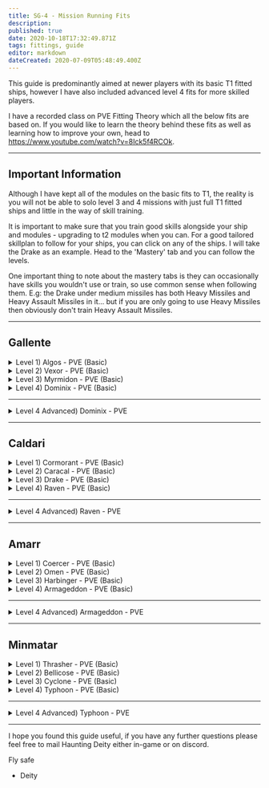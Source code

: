 ```yaml
---
title: SG-4 - Mission Running Fits
description: 
published: true
date: 2020-10-18T17:32:49.871Z
tags: fittings, guide
editor: markdown
dateCreated: 2020-07-09T05:48:49.400Z
---
```


This guide is predominantly aimed at newer players with its basic T1 fitted ships, however I have also included advanced level 4 fits for more skilled players.

I have a recorded class on PVE Fitting Theory which all the below fits are based on. If you would like to learn the theory behind these fits as well as learning how to improve your own, head to https://www.youtube.com/watch?v=8Ick5f4RCOk.

---
## Important Information

Although I have kept all of the modules on the basic fits to T1, the reality is you will not be able to solo level 3 and 4 missions with just full T1 fitted ships and little in the way of skill training.

It is important to make sure that you train good skills alongside your ship and modules - upgrading to t2 modules when you can.  For a good tailored skillplan to follow for your ships, you can click on any of the ships. I will take the Drake as an example.  Head to the 'Mastery' tab and you can follow the levels.

One important thing to note about the mastery tabs is they can occasionally have skills you wouldn't use or train, so use common sense when following them.  E.g: the Drake under medium missiles has both Heavy Missiles and Heavy Assault Missiles in it... but if you are only going to use Heavy Missiles then obviously don't train Heavy Assault Missiles.

---
## Gallente
<details>
  <summary>Level 1) Algos - PVE (Basic)</summary>
[Algos, Algos - PVE (Basic)]

Small I-a Enduring Armor Repairer
Upgraded Multispectrum Coating I
AE-K Compact Drone Damage Amplifier

5MN Quad LiF Restrained Microwarpdrive
Eutectic Compact Cap Recharger
Denny Enduring Omnidirectional Tracking Link

125mm Compressed Coil Gun I
125mm Compressed Coil Gun I
125mm Compressed Coil Gun I
125mm Compressed Coil Gun I
125mm Compressed Coil Gun I
[Empty High slot]

[Empty Rig slot]
[Empty Rig slot]
[Empty Rig slot]


Hornet I x12


Antimatter Charge S x5000
Iron Charge S x5000
Tracking Speed Script x1
</details>
<details>
  <summary>Level 2) Vexor - PVE (Basic)</summary>
[Vexor, Vexor - PVE (Basic)]

AE-K Compact Drone Damage Amplifier
Medium I-a Enduring Armor Repairer
Medium I-a Enduring Armor Repairer
Prototype Compact Thermal Armor Hardener I
Prototype Compact Kinetic Armor Hardener I

50MN Y-T8 Compact Microwarpdrive
Medium Compact Pb-Acid Cap Battery
Medium Compact Pb-Acid Cap Battery
Denny Enduring Omnidirectional Tracking Link

Dual 150mm Compressed Coil Gun I
Dual 150mm Compressed Coil Gun I
Dual 150mm Compressed Coil Gun I
Drone Link Augmentor I

Medium Capacitor Control Circuit I
Medium Capacitor Control Circuit I
Medium Capacitor Control Circuit I


Hornet I x9
Vespa I x8


Antimatter Charge M x2500
Iron Charge M x2500
Tracking Speed Script x1
</details>
<details>
  <summary>Level 3) Myrmidon - PVE (Basic)</summary>
[Myrmidon, Myrmidon - PVE (Basic)]

Medium I-a Enduring Armor Repairer
Medium I-a Enduring Armor Repairer
Experimental Enduring Thermal Armor Hardener I
Experimental Enduring Kinetic Armor Hardener I
AE-K Compact Drone Damage Amplifier
AE-K Compact Drone Damage Amplifier

50MN Quad LiF Restrained Microwarpdrive
Large Compact Pb-Acid Cap Battery
Large Compact Pb-Acid Cap Battery
Denny Enduring Omnidirectional Tracking Link
Alumel-Wired Enduring Sensor Booster

Drone Link Augmentor I
Drone Link Augmentor I
[Empty High slot]
[Empty High slot]
[Empty High slot]

Medium Capacitor Control Circuit I
Medium Capacitor Control Circuit I
Medium Capacitor Control Circuit I


Hornet I x8
Vespa I x6
Warden I x4


Scan Resolution Script x1
Targeting Range Script x1
Optimal Range Script x1
Tracking Speed Script x1
</details>
<details>
  <summary>Level 4) Dominix - PVE (Basic)</summary>
[Dominix, Dominix - PVE (Basic)]

Large I-a Enduring Armor Repairer
Large I-a Enduring Armor Repairer
Experimental Enduring Kinetic Armor Hardener I
Experimental Enduring Thermal Armor Hardener I
AE-K Compact Drone Damage Amplifier
AE-K Compact Drone Damage Amplifier
AE-K Compact Drone Damage Amplifier

500MN Quad LiF Restrained Microwarpdrive
Large Compact Pb-Acid Cap Battery
Large Compact Pb-Acid Cap Battery
Alumel-Wired Enduring Sensor Booster
Denny Enduring Omnidirectional Tracking Link

Drone Link Augmentor I
Drone Link Augmentor I
Drone Link Augmentor I
425mm Prototype Gauss Gun
425mm Prototype Gauss Gun
425mm Prototype Gauss Gun

Large Capacitor Control Circuit I
Large Capacitor Control Circuit I
Large Capacitor Control Circuit I


Garde I x6
Hornet I x5
Vespa I x5
Warden I x6


Antimatter Charge L x1000
Iron Charge L x1000
Scan Resolution Script x1
Targeting Range Script x1
Optimal Range Script x1
Tracking Speed Script x1
</details>

---
<details>
  <summary>Level 4 Advanced) Dominix - PVE</summary>
[Dominix, Dominix - PVE]

Drone Damage Amplifier II
Drone Damage Amplifier II
Drone Damage Amplifier II
Large Armor Repairer II
Large Armor Repairer II
Kinetic Armor Hardener II
Thermal Armor Hardener II

500MN Y-T8 Compact Microwarpdrive
Large Compact Pb-Acid Cap Battery
Large Compact Pb-Acid Cap Battery
Sensor Booster II
Omnidirectional Tracking Link II

Drone Link Augmentor I
Drone Link Augmentor I
Drone Link Augmentor I
350mm Railgun II
350mm Railgun II
350mm Railgun II

Large Capacitor Control Circuit I
Large Capacitor Control Circuit I
Large Capacitor Control Circuit I


Garde II x5
Hornet II x9
Vespa II x8
Warden II x5


Javelin L x5000
Spike L x5000
Lead Charge L x5000
Scan Resolution Script x1
Targeting Range Script x1
Optimal Range Script x1
Tracking Speed Script x1
</details>

---
## Caldari
<details>
  <summary>Level 1) Cormorant - PVE (Basic)</summary>
[Cormorant, Cormorant - PVE (Basic)]

Magnetic Field Stabilizer I
Magnetic Field Stabilizer I

5MN Quad LiF Restrained Microwarpdrive
Small Clarity Ward Enduring Shield Booster
Eutectic Compact Cap Recharger

125mm Compressed Coil Gun I
125mm Compressed Coil Gun I
125mm Compressed Coil Gun I
125mm Compressed Coil Gun I
125mm Compressed Coil Gun I
125mm Compressed Coil Gun I
125mm Compressed Coil Gun I
[Empty High slot]

[Empty Rig slot]
[Empty Rig slot]
[Empty Rig slot]


Antimatter Charge S x5000
Iron Charge S x5000
</details>
<details>
  <summary>Level 2) Caracal - PVE (Basic)</summary>
[Caracal, Caracal - PVE (Basic)]

Ballistic Control System I
Ballistic Control System I
Pro-Nav Compact Missile Guidance Enhancer
Mark I Compact Reactor Control Unit

10MN Monopropellant Enduring Afterburner
Large F-S9 Regolith Compact Shield Extender
Large F-S9 Regolith Compact Shield Extender
Enduring Kinetic Shield Hardener
Enduring Thermal Shield Hardener

XR-3200 Heavy Missile Bay
XR-3200 Heavy Missile Bay
XR-3200 Heavy Missile Bay
XR-3200 Heavy Missile Bay
XR-3200 Heavy Missile Bay

Medium Core Defense Field Purger I
Medium Core Defense Field Purger I
Medium Core Defense Field Purger I


Hornet I x2


Scourge Heavy Missile x2500
</details>
<details>
  <summary>Level 3) Drake - PVE (Basic)</summary>
[Drake, Drake - PVE (Basic)]

Ballistic Control System I
Ballistic Control System I
Type-D Restrained Shield Power Relay
Type-D Restrained Shield Power Relay

10MN Monopropellant Enduring Afterburner
Large F-S9 Regolith Compact Shield Extender
Large F-S9 Regolith Compact Shield Extender
Enduring Thermal Shield Hardener
Enduring Kinetic Shield Hardener
Missile Guidance Computer I

XR-3200 Heavy Missile Bay
XR-3200 Heavy Missile Bay
XR-3200 Heavy Missile Bay
XR-3200 Heavy Missile Bay
XR-3200 Heavy Missile Bay
XR-3200 Heavy Missile Bay
[Empty High slot]

Medium Core Defense Field Purger I
Medium Core Defense Field Purger I
Medium Core Defense Field Purger I


Hornet I x5


Scourge Heavy Missile x2500
Missile Precision Script x1
</details>
<details>
  <summary>Level 4) Raven - PVE (Basic)</summary>
[Raven, Raven - PVE (Basic)]

Ballistic Control System I
Ballistic Control System I
Ballistic Control System I
Pro-Nav Compact Missile Guidance Enhancer
Pro-Nav Compact Missile Guidance Enhancer

X-Large Clarity Ward Enduring Shield Booster
Enduring Kinetic Shield Hardener
Enduring Thermal Shield Hardener
Stalwart Restrained Shield Boost Amplifier
Alumel-Wired Enduring Sensor Booster
Large Micro Jump Drive
100MN Monopropellant Enduring Afterburner

'Arbalest' Cruise Launcher I
'Arbalest' Cruise Launcher I
'Arbalest' Cruise Launcher I
'Arbalest' Cruise Launcher I
'Arbalest' Cruise Launcher I
'Arbalest' Cruise Launcher I
Drone Link Augmentor I

Large Capacitor Control Circuit I
Large Capacitor Control Circuit I
Large Capacitor Control Circuit I


Hornet I x5
Warden I x2


Scourge Cruise Missile x1000
Scan Resolution Script x1
Targeting Range Script x1
</details>

---
<details>
  <summary>Level 4 Advanced) Raven - PVE</summary>
[Raven, Raven - PVE]

Ballistic Control System II
Ballistic Control System II
Ballistic Control System II
Missile Guidance Enhancer II
Missile Guidance Enhancer II

X-Large Shield Booster II
Kinetic Shield Hardener II
Thermal Shield Hardener II
Shield Boost Amplifier II
F-90 Compact Sensor Booster
Large Micro Jump Drive
100MN Y-S8 Compact Afterburner

Cruise Missile Launcher II
Cruise Missile Launcher II
Cruise Missile Launcher II
Cruise Missile Launcher II
Cruise Missile Launcher II
Cruise Missile Launcher II
Drone Link Augmentor I

Large Processor Overclocking Unit I
Large Capacitor Control Circuit I
Large Capacitor Control Circuit I


Hornet II x5
Warden II x2


Scourge Fury Cruise Missile x2500
Scourge Precision Cruise Missile x2500
Scan Resolution Script x1
Targeting Range Script x1
</details>

---
## Amarr
<details>
  <summary>Level 1) Coercer - PVE (Basic)</summary>
[Coercer, Coercer - PVE (Basic)]

Small I-a Enduring Armor Repairer
Upgraded Multispectrum Coating I
Extruded Compact Heat Sink

5MN Quad LiF Restrained Microwarpdrive
Eutectic Compact Cap Recharger

Dual Anode Light Particle Stream I
Dual Anode Light Particle Stream I
Dual Anode Light Particle Stream I
Dual Anode Light Particle Stream I
Dual Anode Light Particle Stream I
Dual Anode Light Particle Stream I
Dual Anode Light Particle Stream I
Dual Anode Light Particle Stream I

[Empty Rig slot]
[Empty Rig slot]
[Empty Rig slot]


Multifrequency S x8
Radio S x8
</details>
<details>
  <summary>Level 2) Omen - PVE (Basic)</summary>
[Omen, Omen - PVE (Basic)]

Medium I-a Enduring Armor Repairer
Medium I-a Enduring Armor Repairer
Experimental Enduring Kinetic Armor Hardener I
Experimental Enduring Thermal Armor Hardener I
Type-D Restrained Capacitor Power Relay
Extruded Compact Heat Sink

50MN Quad LiF Restrained Microwarpdrive
Medium Compact Pb-Acid Cap Battery
F-12 Enduring Tracking Computer

Focused Anode Medium Particle Stream I
Focused Anode Medium Particle Stream I
Focused Anode Medium Particle Stream I
Focused Anode Medium Particle Stream I
Focused Anode Medium Particle Stream I

Medium Capacitor Control Circuit I
Medium Capacitor Control Circuit I
Medium Capacitor Control Circuit I


Hornet I x8


Multifrequency M x5
Radio M x5
Tracking Speed Script x1
</details>
<details>
  <summary>Level 3) Harbinger - PVE (Basic)</summary>
[Harbinger, Harbinger - PVE (Basic)]

Medium I-a Enduring Armor Repairer
Medium I-a Enduring Armor Repairer
Experimental Enduring Thermal Armor Hardener I
Experimental Enduring Kinetic Armor Hardener I
Extruded Compact Heat Sink
Extruded Compact Heat Sink

50MN Quad LiF Restrained Microwarpdrive
Medium Compact Pb-Acid Cap Battery
Medium Compact Pb-Acid Cap Battery
F-12 Enduring Tracking Computer

Heavy Modulated Energy Beam I
Heavy Modulated Energy Beam I
Heavy Modulated Energy Beam I
Heavy Modulated Energy Beam I
Heavy Modulated Energy Beam I
Heavy Modulated Energy Beam I
[Empty High slot]

Medium Capacitor Control Circuit I
Medium Capacitor Control Circuit I
Medium Capacitor Control Circuit I


Hornet I x5
Warden I x2


Multifrequency M x6
Radio M x6
Standard M x6
Optimal Range Script x1
Tracking Speed Script x1
</details>
<details>
  <summary>Level 4) Armageddon - PVE (Basic)</summary>
[Armageddon, Armageddon - PVE (Basic)]

Large I-a Enduring Armor Repairer
Large I-a Enduring Armor Repairer
Experimental Enduring Thermal Armor Hardener I
Experimental Enduring Kinetic Armor Hardener I
AE-K Compact Drone Damage Amplifier
AE-K Compact Drone Damage Amplifier
AE-K Compact Drone Damage Amplifier

500MN Quad LiF Restrained Microwarpdrive
Large Compact Pb-Acid Cap Battery
F-90 Compact Sensor Booster
Denny Enduring Omnidirectional Tracking Link

Drone Link Augmentor I
Drone Link Augmentor I
'Arbalest' Cruise Launcher I
'Arbalest' Cruise Launcher I
'Arbalest' Cruise Launcher I
'Arbalest' Cruise Launcher I
'Arbalest' Cruise Launcher I

Large Processor Overclocking Unit I
Large Capacitor Control Circuit I
Large Capacitor Control Circuit I


Garde I x6
Hornet I x5
Vespa I x5
Warden I x6


Scourge Cruise Missile x1000
Scan Resolution Script x1
Targeting Range Script x1
Optimal Range Script x1
Tracking Speed Script x1
</details>

---
<details>
  <summary>Level 4 Advanced) Armageddon - PVE</summary>
[Armageddon, Armageddon - PVE]

Large Armor Repairer II
Large Armor Repairer II
True Sansha Thermal Armor Hardener
True Sansha Kinetic Armor Hardener
Drone Damage Amplifier II
Drone Damage Amplifier II
Drone Damage Amplifier II

500MN Y-T8 Compact Microwarpdrive
Large Compact Pb-Acid Cap Battery
Alumel-Wired Enduring Sensor Booster
Omnidirectional Tracking Link II

Drone Link Augmentor II
Drone Link Augmentor II
Cruise Missile Launcher II
Cruise Missile Launcher II
Cruise Missile Launcher II
Cruise Missile Launcher II
Cruise Missile Launcher II

Large Processor Overclocking Unit I
Large Capacitor Control Circuit I
Large Capacitor Control Circuit I


Garde II x6
Hornet II x5
Vespa II x5
Warden II x6


Scourge Fury Cruise Missile x2500
Scourge Precision Cruise Missile x2500
Scan Resolution Script x1
Targeting Range Script x1
Optimal Range Script x1
Tracking Speed Script x1
</details>

---
## Minmatar
<details>
  <summary>Level 1) Thrasher - PVE (Basic)</summary>
[Thrasher, Thrasher - PVE (Basic)]

Counterbalanced Compact Gyrostabilizer
Counterbalanced Compact Gyrostabilizer

5MN Quad LiF Restrained Microwarpdrive
Small Clarity Ward Enduring Shield Booster
Eutectic Compact Cap Recharger

250mm Light Carbine Howitzer I
250mm Light Carbine Howitzer I
250mm Light Carbine Howitzer I
250mm Light Carbine Howitzer I
250mm Light Carbine Howitzer I
250mm Light Carbine Howitzer I
250mm Light Carbine Howitzer I
[Empty High slot]

[Empty Rig slot]
[Empty Rig slot]
[Empty Rig slot]


EMP S x1000
Proton S x1000
</details>
<details>
  <summary>Level 2) Bellicose - PVE (Basic)</summary>
[Bellicose, Bellicose - PVE (Basic)]

Ballistic Control System I
Ballistic Control System I
Pro-Nav Compact Missile Guidance Enhancer
Mark I Compact Power Diagnostic System

50MN Quad LiF Restrained Microwarpdrive
Large F-S9 Regolith Compact Shield Extender
Large F-S9 Regolith Compact Shield Extender
Enduring Kinetic Shield Hardener
Enduring Thermal Shield Hardener

XR-3200 Heavy Missile Bay
XR-3200 Heavy Missile Bay
XR-3200 Heavy Missile Bay
XR-3200 Heavy Missile Bay

Medium Core Defense Field Purger I
Medium Core Defense Field Purger I
Medium Core Defense Field Purger I


Hornet I x4
Vespa I x2


Scourge Heavy Missile x2500
</details>
<details>
  <summary>Level 3) Cyclone - PVE (Basic)</summary>
[Cyclone, Cyclone - PVE (Basic)]

Ballistic Control System I
Ballistic Control System I
Pro-Nav Compact Missile Guidance Enhancer
Type-D Restrained Shield Power Relay
Type-D Restrained Shield Power Relay

50MN Quad LiF Restrained Microwarpdrive
Large Azeotropic Restrained Shield Extender
Large Azeotropic Restrained Shield Extender
Enduring Kinetic Shield Hardener
Enduring Thermal Shield Hardener

XR-3200 Heavy Missile Bay
XR-3200 Heavy Missile Bay
XR-3200 Heavy Missile Bay
XR-3200 Heavy Missile Bay
XR-3200 Heavy Missile Bay
Shield Command Burst I
Drone Link Augmentor I

Medium Core Defense Field Purger I
Medium Core Defense Field Purger I
Medium Core Defense Field Purger I


Vespa I x5


Scourge Heavy Missile x2500
Shield Extension Charge x600
</details>
<details>
  <summary>Level 4) Typhoon - PVE (Basic)</summary>
[Typhoon, Typhoon - PVE (Basic)]

Ballistic Control System I
Ballistic Control System I
Ballistic Control System I
Large I-a Enduring Armor Repairer
Large I-a Enduring Armor Repairer
Experimental Enduring Thermal Armor Hardener I
Experimental Enduring Kinetic Armor Hardener I

500MN Quad LiF Restrained Microwarpdrive
Alumel-Wired Enduring Sensor Booster
Large Compact Pb-Acid Cap Battery
Large Compact Pb-Acid Cap Battery
Missile Guidance Computer I

'Arbalest' Cruise Launcher I
'Arbalest' Cruise Launcher I
'Arbalest' Cruise Launcher I
'Arbalest' Cruise Launcher I
'Arbalest' Cruise Launcher I
'Arbalest' Cruise Launcher I
Drone Link Augmentor I

Large Capacitor Control Circuit I
Large Capacitor Control Circuit I
Large Capacitor Control Circuit I


Hornet I x5
Warden I x4


Scourge Cruise Missile x2500
Missile Precision Script x1
Missile Range Script x1
Scan Resolution Script x1
Targeting Range Script x1
</details>

---
<details>
  <summary>Level 4 Advanced) Typhoon - PVE</summary>
[Typhoon, Typhoon - PVE]

Ballistic Control System II
Ballistic Control System II
Ballistic Control System II
Large Armor Repairer II
Large Armor Repairer II
Thermal Armor Hardener II
Kinetic Armor Hardener II

500MN Quad LiF Restrained Microwarpdrive
Sensor Booster II
Large Compact Pb-Acid Cap Battery
Large Cap Battery II
Missile Guidance Computer II

Cruise Missile Launcher II
Cruise Missile Launcher II
Cruise Missile Launcher II
Cruise Missile Launcher II
Cruise Missile Launcher II
Cruise Missile Launcher II
Drone Link Augmentor II

Large Capacitor Control Circuit I
Large Capacitor Control Circuit I
Large Processor Overclocking Unit I


Hornet II x5
Warden II x4


Scourge Fury Cruise Missile x2500
Scourge Precision Cruise Missile x2500
Missile Precision Script x1
Missile Range Script x1
Scan Resolution Script x1
Targeting Range Script x1
</details>
  
---
I hope you found this guide useful, if you have any further questions please feel free to mail Haunting Deity either in-game or on discord.

Fly safe
   - Deity